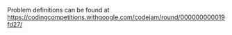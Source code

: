 Problem definitions can be found at https://codingcompetitions.withgoogle.com/codejam/round/000000000019fd27/
